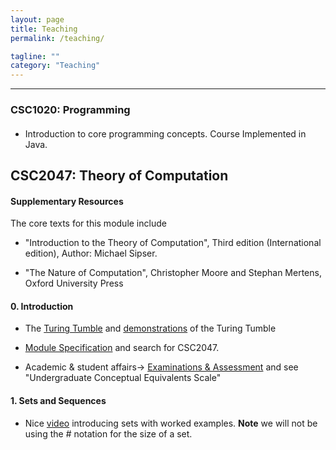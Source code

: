 ```yaml
---
layout: page
title: Teaching
permalink: /teaching/

tagline: ""
category: "Teaching"
---
```


---

<h3> CSC1020: Programming</h3>
<h4></h4>

  - Introduction to core programming concepts. Course Implemented in Java.


<h2> CSC2047: Theory of Computation </h2>

<h4> Supplementary Resources </h4>

The core texts for this module include
  
  - "Introduction to the Theory of Computation", Third edition (International edition), Author: Michael Sipser.
  
  - "The Nature of Computation", Christopher Moore and Stephan Mertens, Oxford University  Press
<h4> 0. Introduction </h4>
  
  - The [Turing Tumble] and [demonstrations] of the Turing Tumble
  
  [Turing Tumble]: https://www.turingtumble.com/
  [demonstrations]: https://www.youtube.com/watch?v=mUciv8S33BQ&feature=youtu.be&t=47
  
  
  - [Module Specification] and search for CSC2047.
  
  [Module Specification]: https://www.qub.ac.uk/sites/ModuleInformation/#content
  
  - Academic & student affairs-> [Examinations & Assessment] and see "Undergraduate Conceptual Equivalents Scale"
  
  [Examinations & Assessment]: https://www.qub.ac.uk/directorates/AcademicStudentAffairs/AcademicAffairs/ExaminationsandAssessment/MarkSchemesandClassifications/
  
<h4> 1. Sets and Sequences </h4>
  
  - Nice [video] introducing sets with worked examples. **Note** we will not be using the *#* notation for the size of a set.

[video]: https://www.youtube.com/watch?v=yCwnifwVjIg
